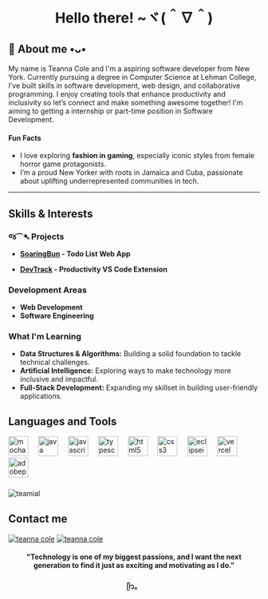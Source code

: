 
<h1 align="center">
  Hello there! ~ヾ(＾∇＾)<br>
</h1>
  
## 🐛 About me •ᴗ•
My name is Teanna Cole and I'm a aspiring software developer from New York. Currently pursuing a degree in Computer Science at Lehman College, I’ve built skills in software development, web design, and collaborative programming. I enjoy creating tools that enhance productivity and inclusivity so let’s connect and make something awesome together! I'm aiming to getting a internship or part-time position in Software Development.

#### Fun Facts

- I love exploring **fashion in gaming**, especially iconic styles from female horror game protagonists.
- I’m a proud New Yorker with roots in Jamaica and Cuba, passionate about uplifting underrepresented communities in tech.
  
--- 

##  Skills & Interests

### જ⁀➴ Projects

- **[SoaringBun](https://github.com/Teamial/SoaringBun_Todo-App) - Todo List Web App**

- **[DevTrack](https://github.com/Teamial/DevTrack) - Productivity VS Code Extension**

### Development Areas
- **Web Development**
- **Software Engineering**

### What I'm Learning

- **Data Structures & Algorithms:** Building a solid foundation to tackle technical challenges.
- **Artificial Intelligence:** Exploring ways to make technology more inclusive and impactful.
- **Full-Stack Development:** Expanding my skillset in building user-friendly applications.

## Languages and Tools
<div align="left">
  <img src="https://cdn.jsdelivr.net/gh/devicons/devicon/icons/mocha/mocha-plain.svg" height="40" alt="mocha logo"  />
  <img width="12" />
  <img src="https://skillicons.dev/icons?i=java" height="40" alt="java logo"  />
  <img width="12" />
  <img src="https://skillicons.dev/icons?i=js" height="40" alt="javascript logo"  />
  <img width="12" />
  <img src="https://skillicons.dev/icons?i=ts" height="40" alt="typescript logo"  />
  <img width="12" />
  <img src="https://skillicons.dev/icons?i=html" height="40" alt="html5 logo"  />
  <img width="12" />
  <img src="https://skillicons.dev/icons?i=css" height="40" alt="css3 logo"  />
  <img width="12" />
  <img src="https://skillicons.dev/icons?i=eclipse" height="40" alt="eclipseide logo"  />
  <img width="12" />
  <img src="https://skillicons.dev/icons?i=vercel" height="40" alt="vercel logo"  />
  <img width="12" />
  <img src="https://skillicons.dev/icons?i=ps" height="40" alt="adobephotoshop logo"  />
</div>

###

<p><img align="center" src="https://github-readme-stats.vercel.app/api/top-langs?username=teamial&show_icons=true&locale=en&layout=compact" alt="teamial" /></p>

## Contact me
<a href="https://linkedin.com/in/teanna cole" target="blank"><img align="center" src="https://img.shields.io/badge/linkedin-%230077B5.svg?style=for-the-badge&logo=linkedin&logoColor=white" alt="teanna cole"/></a>
<a href="48teanna@gmail.com" target="blank"><img align="center" src="https://img.shields.io/badge/Gmail-D14836?style=for-the-badge&logo=gmail&logoColor=white" alt="teanna cole"/></a>
<br>
<h4 align="center"> "Technology is one of my biggest passions, and I want the next generation to find it just as exciting and motivating as I do." </h4>
<h4 align="center"> ᥫ᭡。</h4>

